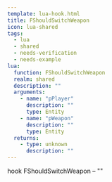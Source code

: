 ```yaml
---
template: lua-hook.html
title: FShouldSwitchWeapon
icon: lua-shared
tags:
  - lua
  - shared
  - needs-verification
  - needs-example
lua:
  function: FShouldSwitchWeapon
  realm: shared
  description: ""
  arguments:
    - name: "pPlayer"
      description: ""
      type: Entity
    - name: "pWeapon"
      description: ""
      type: Entity
  returns:
    - type: unknown
      description: ""
---
```


<div class="lua__search__keywords">
hook FShouldSwitchWeapon &#x2013; ""
</div>

